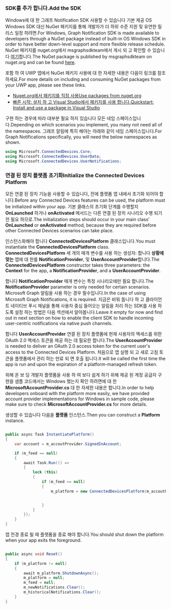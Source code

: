 ### <a name="add-the-sdk"></a><span data-ttu-id="58d3c-101">SDK를 추가 합니다.</span><span class="sxs-lookup"><span data-stu-id="58d3c-101">Add the SDK</span></span>

<span data-ttu-id="58d3c-102">Windows에 대 한 그래프 Notification SDK 사용할 수 있습니다 기본 제공 OS Windows SDK 대신 NuGet 패키지를 통해 개발자가 더 하위 수준 지원 및 유연한 릴리스 일정 하려면.</span><span class="sxs-lookup"><span data-stu-id="58d3c-102">For Windows, Graph Notification SDK is made available to developers through a NuGet package instead of built-in OS Windows SDK in order to have better down-level support and more flexible release schedule.</span></span> <span data-ttu-id="58d3c-103">NuGet 패키지를 nuget.org에서 msgraphsdkteam에서 게시 되 고 확인할 수 있습니다 [여기](https://www.nuget.org/profiles/msgraphsdkteam)합니다.</span><span class="sxs-lookup"><span data-stu-id="58d3c-103">The NuGet package is published by msgraphsdkteam on nuget.org and can be found [here](https://www.nuget.org/profiles/msgraphsdkteam).</span></span> 

<span data-ttu-id="58d3c-104">포함 하 여 UWP 앱에서 NuGet 패키지 사용에 대 한 자세한 내용은 다음이 링크를 참조 하세요.</span><span class="sxs-lookup"><span data-stu-id="58d3c-104">For more details on including and consuming NuGet packages from your UWP app, please see these links.</span></span> 
* [<span data-ttu-id="58d3c-105">Nuget.org에서 패키지를 직접 사용</span><span class="sxs-lookup"><span data-stu-id="58d3c-105">Use packages from nuget.org</span></span>](https://docs.microsoft.com/en-us/azure/devops/artifacts/nuget/upstream-sources?view=vsts&tabs=new-nav)
* [<span data-ttu-id="58d3c-106">빠른 시작: 설치 하 고 Visual Studio에서 패키지를 사용 합니다.</span><span class="sxs-lookup"><span data-stu-id="58d3c-106">Quickstart: Install and use a package in Visual Studio</span></span>](https://docs.microsoft.com/en-us/nuget/quickstart/install-and-use-a-package-in-visual-studio)




<span data-ttu-id="58d3c-107">구현 하는 경우에 따라 대부분 필요 하지 있습니다 모든 네임 스페이스입니다.</span><span class="sxs-lookup"><span data-stu-id="58d3c-107">Depending on which scenarios you implement, you many not need all of the namespaces.</span></span> <span data-ttu-id="58d3c-108">그래프 알림에 특히 해야는 아래와 같이 네임 스페이스입니다.</span><span class="sxs-lookup"><span data-stu-id="58d3c-108">For Graph Notifications specifically, you will need the below namespaces as shown.</span></span>


```C#
using Microsoft.ConnectedDevices.Core;
using Microsoft.ConnectedDevices.UserData;
using Microsoft.ConnectedDevices.UserNotifications;

```


### <a name="initialize-the-connected-devices-platform"></a><span data-ttu-id="58d3c-109">연결 된 장치 플랫폼 초기화</span><span class="sxs-lookup"><span data-stu-id="58d3c-109">Initialize the Connected Devices Platform</span></span>

<span data-ttu-id="58d3c-110">모든 연결 된 장치 기능을 사용할 수 있습니다, 전에 플랫폼 앱 내에서 초기화 되어야 합니다.</span><span class="sxs-lookup"><span data-stu-id="58d3c-110">Before any Connected Devices features can be used, the platform must be initialized within your app.</span></span> <span data-ttu-id="58d3c-111">기본 클래스의 초기화 단계를 수행할지 **OnLaunched** 하거나 **onActivated** 메서드는 다른 연결 된 장치 시나리오 수행 되기 전 필요 하므로.</span><span class="sxs-lookup"><span data-stu-id="58d3c-111">The initialization steps should occur in your main class' **OnLaunched** or **onActivated** method, because they are required before other Connected Devices scenarios can take place.</span></span> 

<span data-ttu-id="58d3c-112">인스턴스화해야 합니다 **ConnectedDevicesPlatform** 클래스입니다.</span><span class="sxs-lookup"><span data-stu-id="58d3c-112">You must instantiate the **ConnectedDevicesPlatform** class.</span></span> <span data-ttu-id="58d3c-113">**ConnectedDevicesPlatform** 세 개의 매개 변수를 사용 하는 생성자: 합니다 **상황에 맞는** 앱에 대 한를 **NotificationProvider**, 및  **UserAccountProvider**합니다.</span><span class="sxs-lookup"><span data-stu-id="58d3c-113">The **ConnectedDevicesPlatform** constructor takes three parameters: the **Context** for the app, a **NotificationProvider**, and a **UserAccountProvider**.</span></span>

<span data-ttu-id="58d3c-114">합니다 **NotificationProvider** 매개 변수는 특정 시나리오에만 필요 합니다.</span><span class="sxs-lookup"><span data-stu-id="58d3c-114">The **NotificationProvider** parameter is only needed for certain scenarios.</span></span> <span data-ttu-id="58d3c-115">Microsoft Graph 알림을 사용 하는 경우 필수입니다.</span><span class="sxs-lookup"><span data-stu-id="58d3c-115">In the case of using Microsoft Graph Notifications, it is required.</span></span> <span data-ttu-id="58d3c-116">지금은 비워 둡니다 하 고 클라이언트 네이티브 푸시 채널을 통해 사용자 중심 들어오는 알림을 처리 하는 SDK를 사용 하도록 설정 하는 방법은 다음 섹션에서 알아봅니다.</span><span class="sxs-lookup"><span data-stu-id="58d3c-116">Leave it empty for now and find out in next section on how to enable the client SDK to handle incoming user-centric notifications via native push channels.</span></span>

<span data-ttu-id="58d3c-117">합니다 **UserAccountProvider** 연결 된 장치 플랫폼에 현재 사용자의 액세스를 위한 OAuth 2.0 액세스 토큰을 제공 하는 데 필요한 합니다.</span><span class="sxs-lookup"><span data-stu-id="58d3c-117">The **UserAccountProvider** is needed to deliver an OAuth 2.0 access token for the current user's access to the Connected Devices Platform.</span></span> <span data-ttu-id="58d3c-118">처음으로 앱 실행 되 고 새로 고침 토큰을 플랫폼에서 관리 하는 만료 되 면 호출 됩니다.</span><span class="sxs-lookup"><span data-stu-id="58d3c-118">It will be called the first time the app is run and upon the expiration of a platform-managed refresh token.</span></span> 

<span data-ttu-id="58d3c-119">위해 온 보 딩 개발자 플랫폼을 사용 하 여 보다 쉽게 하기 위해 제공 된 계정 공급자 구현을 샘플 코드에서는 Windows 했는지 확인 하려면에 대 한 **MicrosoftAccountProvider.cs** 대 한 자세한 내용은 합니다.</span><span class="sxs-lookup"><span data-stu-id="58d3c-119">In order to help developers onboard with the platform more easily, we have provided account provider implementations for Windows in sample code, please make sure to check **MicrosoftAccountProvider.cs** for more details.</span></span> 

<span data-ttu-id="58d3c-120">생성할 수 있습니다 다음을 **플랫폼** 인스턴스.</span><span class="sxs-lookup"><span data-stu-id="58d3c-120">Then you can construct a **Platform** instance.</span></span> 

```C#

public async Task InstantiatePlatform()
{
    var account = m_accoutProvider.SignedInAccount;

    if (m_feed == null)
    {
        await Task.Run(() =>
        {
            lock (this)
            {
                if (m_feed == null)
                {
                    m_platform = new ConnectedDevicesPlatform(m_accoutProvider, this);


                }
            }
        });
    }
}

```

<span data-ttu-id="58d3c-121">앱 전경 종료 될 때 플랫폼을 종료 해야 합니다.</span><span class="sxs-lookup"><span data-stu-id="58d3c-121">You should shut down the platform when your app exits the foreground.</span></span>

```C#

public async void Reset()
{
    if (m_platform != null)
    {
        await m_platform.ShutdownAsync();
        m_platform = null;
        m_feed = null;
        m_newNotifications.Clear();
        m_historicalNotifications.Clear();
    }
}

```
